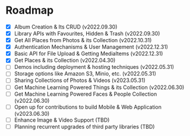 # Roadmap

- [x] Album Creation & Its CRUD (v2022.09.30)
- [x] Library APIs with Favourites, Hidden & Trash (v2022.09.30)
- [x] Get All Places from Photos & its Collection (v2022.10.31)
- [x] Authentication Mechanisms & User Management (v2022.12.31)
- [x] Basic API for File Upload & Getting MediaItems (v2022.12.31)
- [x] Get Places & its Collection (v2022.04.30)
- [ ] Demos including deployment & hosting techniques (v2022.05.31)
- [ ] Storage options like Amazon S3, Minio, etc. (v2022.05.31)
- [ ] Sharing Collections of Photos & Videos (v2023.05.31)
- [ ] Get Machine Learning Powered Things & its Collection (v2022.06.30)
- [ ] Get Machine Learning Powered Faces & People Collection (v2022.06.30)
- [ ] Open up for contributions to build Mobile & Web Application (v2023.06.30)
- [ ] Enhance Image & Video Support (TBD)
- [ ] Planning recurrent upgrades of third party libraries (TBD)
